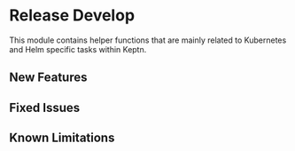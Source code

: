 # Release Develop

This module contains helper functions that are mainly related to Kubernetes and Helm specific tasks within Keptn.

## New Features

## Fixed Issues

## Known Limitations